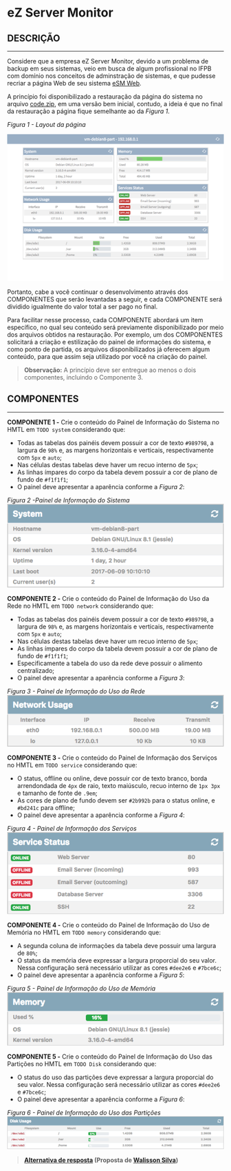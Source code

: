 # eZ Server Monitor

## DESCRIÇÃO
---

Considere que a empresa eZ Server Monitor, devido a um problema de backup em seus sistemas, veio em busca de algum profissional no IFPB com domínio nos conceitos de adminstração de sistemas, e que pudesse recriar a página Web de seu sistema [eSM Web](http://ezservermonitor.com/esm-web/features).

A princípio foi disponibilizado a restauração da página do sistema no arquivo [code.zip](code.zip), em uma versão bem inicial, contudo, a ideia é que no final da restauração a página fique semelhante ao da *Figura 1*.

*Figura 1 - Layout da página*

![Layout da página](assets/dashboard-layout.png)

Portanto, cabe a você continuar o desenvolvimento através dos COMPONENTES que serão levantadas a seguir, e cada COMPONENTE será dividido igualmente do valor total a ser pago no final.

Para facilitar nesse processo, cada COMPONENTE abordará um item específico, no qual seu conteúdo será previamente disponibilizado por meio dos arquivos obtidos na restauração. Por exemplo, um dos COMPONENTES solicitará a criação e estilização do painel de informações do sistema, e como ponto de partida, os arquivos disponibilizados já oferecem algum conteúdo, para que assim seja utilizado por você na criação do painel.

> **Observação:** A princípio deve ser entregue ao menos o dois componentes, incluindo o Componente 3.

## COMPONENTES
---

**COMPONENTE 1 -** Crie o conteúdo do Painel de Informação do Sistema no HMTL em `TODO system` considerando que:

* Todas as tabelas dos painéis devem possuir a cor de texto `#989798`, a largura de `98%` e, as margens horizontais e verticais, respectivamente com `5px` e `auto`;
* Nas células destas tabelas deve haver um recuo interno de `5px`;
* As linhas ímpares do corpo da tabela devem possuir a cor de plano de fundo de `#f1f1f1`;
* O painel deve apresentar a aparência conforme a *Figura 2*:

*Figura 2 -Painel de Informação do Sistema*<br>
![Painel de Informação do Sistema](assets/system.png)


**COMPONENTE 2 -** Crie o conteúdo do Painel de Informação do Uso da Rede no HMTL em `TODO network` considerando que:

* Todas as tabelas dos painéis devem possuir a cor de texto `#989798`, a largura de `98%` e, as margens horizontais e verticais, respectivamente com `5px` e `auto`;
* Nas células destas tabelas deve haver um recuo interno de `5px`;
* As linhas ímpares do corpo da tabela devem possuir a cor de plano de fundo de `#f1f1f1`;
* Especificamente a tabela do uso da rede deve possuir o alimento centralizado;
* O painel deve apresentar a aparência conforme a *Figura 3*:

*Figura 3 - Painel de Informação do Uso da Rede*<br>
![Painel de Informação do Uso da Rede](assets/network.png)


**COMPONENTE 3 -** Crie o conteúdo do Painel de Informação dos Serviços no HMTL em `TODO service` considerando que:

* O status, offline ou online, deve possuir cor de texto branco, borda arrendondada de `4px` de raio, texto maiúsculo, recuo interno de `1px 3px` e tamanho de fonte de `.9em`;
* As cores de plano de fundo devem ser `#2b992b` para o status online, e `#bd241c` para offline;
* O painel deve apresentar a aparência conforme a *Figura 4*:

*Figura 4 - Painel de Informação dos Serviços*<br>
![Painel de Informação dos Serviços](assets/service.png)


**COMPONENTE 4 -** Crie o conteúdo do Painel de Informação do Uso de Memória no HMTL em `TODO memory` considerando que:

* A segunda coluna de informações da tabela deve possuir uma largura de `80%`;
* O status da memória deve expressar a largura proporcial do seu valor. Nessa configuração será necessário utilizar as cores `#dee2e6` e `#7bce6c`;
* O painel deve apresentar a aparência conforme a *Figura 5*:

*Figura 5 - Painel de Informação do Uso de Memória*<br>
![Painel de Informação do Uso de Memória](assets/memory.png)


**COMPONENTE 5 -** Crie o conteúdo do Painel de Informação do Uso das Partições no HMTL em `TODO Disk` considerando que:

* O status do uso das partições deve expressar a largura proporcial do seu valor. Nessa configuração será necessário utilizar as cores `#dee2e6` e `#7bce6c`;
* O painel deve apresentar a aparência conforme a *Figura 6*:

*Figura 6 - Painel de Informação do Uso das Partições*<br>
![Painel de Informação do Uso das Partições](assets/disk.png)


> **[Alternativa de resposta](code-response/walisson/) (Proposta de [Walisson Silva](https://github.com/walissonsilva))**